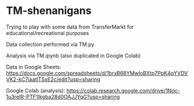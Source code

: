 # TM-shenanigans
Trying to play with some data from TransferMarkt for educational/recreational purposes

Data collection performed via TM.py

Analysis via TM.ipynb (also duplicated in Google Colab)

Data in Google Sheets:
https://docs.google.com/spreadsheets/d/1brxB68YMwloBXtp7PpK4qYVDVVK2-kC7iaatITSxE2c/edit?usp=sharing

Google Colab (analysis):
https://colab.research.google.com/drive/1Noc-1u3reIR-PTF1Ikgba28d0OAJJYqG?usp=sharing
